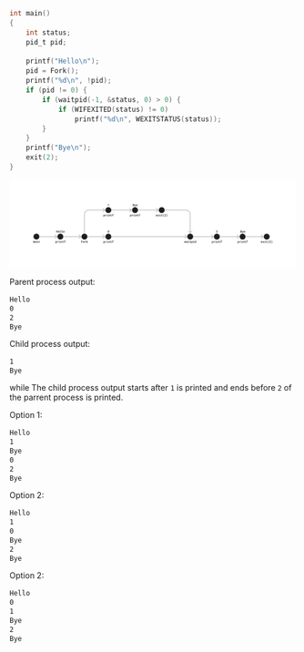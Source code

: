 ```c
int main()
{
    int status;
    pid_t pid;

    printf("Hello\n");
    pid = Fork();
    printf("%d\n", !pid);
    if (pid != 0) {
        if (waitpid(-1, &status, 0) > 0) {
            if (WIFEXITED(status) != 0)
                printf("%d\n", WEXITSTATUS(status));
        }
    }
    printf("Bye\n");
    exit(2);
}
```

![Process flow](17.png)

Parent process output:
```
Hello
0
2
Bye
```

Child process output:
```
1
Bye
```
while The child process output starts after `1` is printed and ends before `2` of the parrent process is printed.


Option 1:
```
Hello
1
Bye
0
2
Bye
```

Option 2:
```
Hello
1
0
Bye
2
Bye
```

Option 2:
```
Hello
0
1
Bye
2
Bye
```
